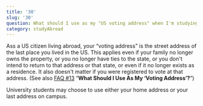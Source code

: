 ```yaml
---
title: '30'
slug: '30'
question: What should I use as my "US voting address" when I'm studying abroad?
category: studyAbroad
---
```

Ass a US citizen living abroad, your “voting address” is the street address of the last place you lived in the US. This applies even if your family no longer owns the property, or you no longer have ties to the state, or you don't intend to return to that address or that state, or even if it no longer exists as a residence. It also doesn't matter if you were registered to vote at that address. (See also [FAQ #13](/faqs/13) “**What Should I Use As My ‘Voting Address’?**”) 

University students may choose to use either your home address or your last address on campus.
